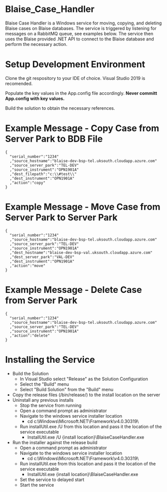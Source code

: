 # Blaise_Case_Handler

Blaise Case Handler is a Windows service for moving, copying, and deleting Blaise cases on Blaise databases. The service is triggered by listening for messages on a RabbitMQ queue, see examples below. The service then uses the Blaise provided .NET API to connect to the Blaise database and perform the necessary action.

# Setup Development Environment

Clone the git respository to your IDE of choice. Visual Studio 2019 is recomended.

Populate the key values in the App.config file accordingly. **Never committ App.config with key values.**

Build the solution to obtain the necessary references.

# Example Message - Copy Case from Server Park to BDB File

```
{
  "serial_number":"1234"
  ,"source_hostname":"blaise-dev-bsp-tel.uksouth.cloudapp.azure.com"
  ,"source_server_park":"TEL-DEV"
  ,"source_instrument":"OPN1901A"
  ,"dest_filepath":"c:\\#test\\"
  ,"dest_instrument":"OPN1901A"
  ,"action":"copy"
}                     
```

# Example Message - Move Case from Server Park to Server Park

```
{
  "serial_number":"1234"
  ,"source_hostname":"blaise-dev-bsp-tel.uksouth.cloudapp.azure.com"
  ,"source_server_park":"TEL-DEV"
  ,"source_instrument":"OPN1901A"
  ,"dest_hostname":"blaise-dev-bsp-val.uksouth.cloudapp.azure.com"
  ,"dest_server_park":"VAL-DEV"
  ,"dest_instrument":"OPN1901A"
  ,"action":"move"
}                     
```

# Example Message - Delete Case from Server Park

```
{
  "serial_number":"1234"
  ,"source_hostname":"blaise-dev-bsp-tel.uksouth.cloudapp.azure.com"
  ,"source_server_park":"TEL-DEV"
  ,"source_instrument":"OPN1901A"
  ,"action":"delete"
}                     
```

# Installing the Service

  - Build the Solution
    - In Visual Studio select "Release" as the Solution Configuration
    - Select the "Build" menu
    - Select "Build Solution" from the "Build" menu
  - Copy the release files (/bin/release/) to the install location on the server
  - Uninstall any previous installs
    - Stop the service from running
    - Open a command prompt as administrator
    - Navigate to the windows service installer location
      - cd c:\Windows\Microsoft.NET\Framework\v4.0.30319\
    - Run installUtil.exe /U from this location and pass it the location of the service executable
      - InstallUtil.exe /U {install location}\BlaiseCaseHandler.exe
  - Run the installer against the release build
    - Open a command prompt as administrator
    - Navigate to the windows service installer location
      - cd c:\Windows\Microsoft.NET\Framework\v4.0.30319\
    - Run installUtil.exe from this location and pass it the location of the service executable
      - InstallUtil.exe {install location}\BlaiseCaseHandler.exe
    - Set the service to delayed start
    - Start the service
